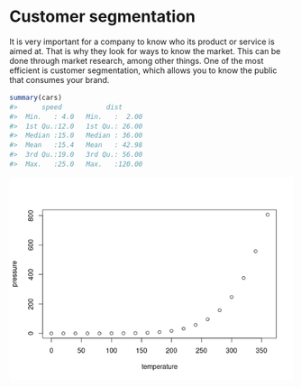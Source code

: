 
# Customer segmentation

It is very important for a company to know who its product or service is
aimed at. That is why they look for ways to know the market. This can be
done through market research, among other things. One of the most
efficient is customer segmentation, which allows you to know the public
that consumes your brand.

``` r
summary(cars)
#>      speed           dist       
#>  Min.   : 4.0   Min.   :  2.00  
#>  1st Qu.:12.0   1st Qu.: 26.00  
#>  Median :15.0   Median : 36.00  
#>  Mean   :15.4   Mean   : 42.98  
#>  3rd Qu.:19.0   3rd Qu.: 56.00  
#>  Max.   :25.0   Max.   :120.00
```

![](README_files/figure-gfm/pressure-1.png)<!-- -->
